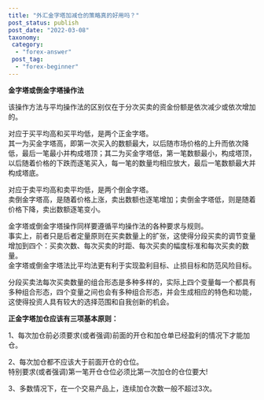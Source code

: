```yaml
---
title: "外汇金字塔加减仓的策略真的好用吗？"
post_status: publish
post_date: "2022-03-08"
taxonomy:
 category: 
  - "forex-answer"
 post_tag: 
  - "forex-beginner"
---
```


**金字塔或倒金字塔操作法**

该操作方法与平均操作法的区别仅在于分次买卖的资金份额是依次减少或依次增加的。  

对应于买平均高和买平均低，是两个正金字塔。  
其一为买金字塔高，即第一次买入的数额最大，以后随市场价格的上升而依次降低，最后一笔最小并构成塔顶；其二为买金字塔低，第一笔数额最小，构成塔顶，以后随着价格的下跌而逐笔买入，每一笔的数量均相应放大，最后一笔数额最大并构成塔底。  

对应于卖平均高和卖平均低，是两个倒金字塔。  
卖倒金字塔高，是随着价格上涨，卖出数额也逐笔增加；卖倒金字塔低，则是随着价格下降，卖出数额逐笔变小。  

金字塔或倒金字塔操作同样要遵循平均操作法的各种要求与规则。  
事实上，前者只是后者定量原则在买卖数量上的扩张，这使得分段买卖的调节变量增加到四个：买卖次数、每次买卖的时距、每次买卖的幅度标准和每次买卖的数量。  
金字塔或倒金字塔法比平均法更有利于实现盈利目标、止损目标和防范风险目标。  

分段买卖法每次买卖数量的组合形态是多种多样的，实际上四个变量每一个都具有多种组合形态，四个变量之间也会有多种组合形态，并会生成相应的特色和功能，这使得投资人具有较大的选择范围和自我创新的机会。  

**正金字塔加仓应该有三项基本原则：**

1、每次加仓前必须要求(或者强调)前面的开仓和加仓单已经盈利的情况下才能加仓。  

2、每次加仓都不应该大于前面开仓的仓位。  
特别要求(或者强调)第一笔开仓仓位必须比第一次加仓的仓位要大!

3、多数情况下，在一个交易产品上，连续加仓次数一般不超过3次。
